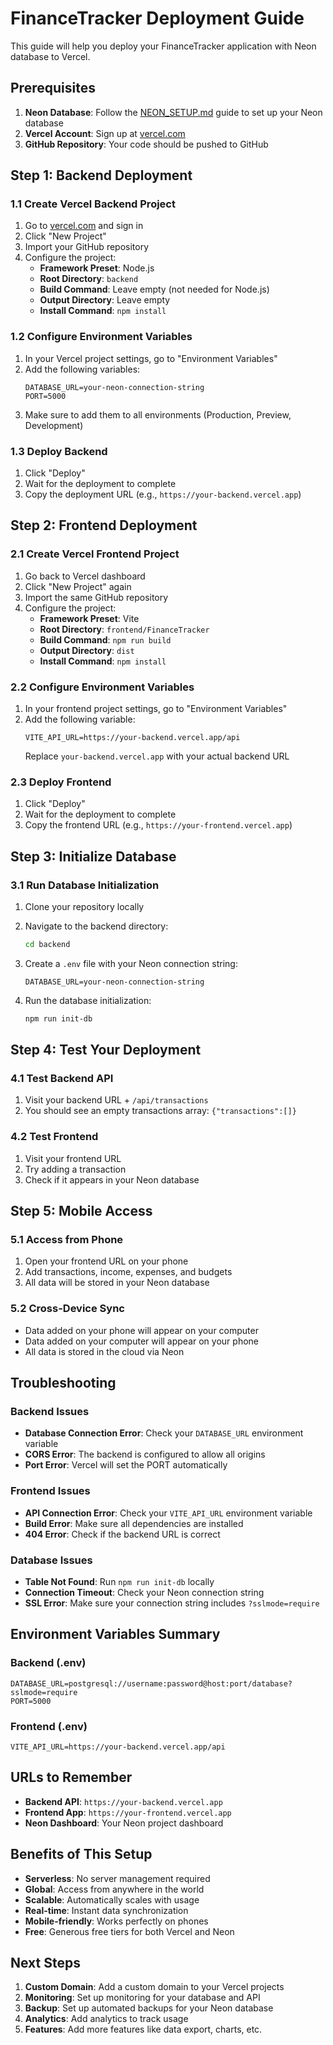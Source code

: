 # FinanceTracker Deployment Guide

This guide will help you deploy your FinanceTracker application with Neon database to Vercel.

## Prerequisites

1. **Neon Database**: Follow the [NEON_SETUP.md](./NEON_SETUP.md) guide to set up your Neon database
2. **Vercel Account**: Sign up at [vercel.com](https://vercel.com)
3. **GitHub Repository**: Your code should be pushed to GitHub

## Step 1: Backend Deployment

### 1.1 Create Vercel Backend Project

1. Go to [vercel.com](https://vercel.com) and sign in
2. Click "New Project"
3. Import your GitHub repository
4. Configure the project:
   - **Framework Preset**: Node.js
   - **Root Directory**: `backend`
   - **Build Command**: Leave empty (not needed for Node.js)
   - **Output Directory**: Leave empty
   - **Install Command**: `npm install`

### 1.2 Configure Environment Variables

1. In your Vercel project settings, go to "Environment Variables"
2. Add the following variables:
   ```
   DATABASE_URL=your-neon-connection-string
   PORT=5000
   ```
3. Make sure to add them to all environments (Production, Preview, Development)

### 1.3 Deploy Backend

1. Click "Deploy"
2. Wait for the deployment to complete
3. Copy the deployment URL (e.g., `https://your-backend.vercel.app`)

## Step 2: Frontend Deployment

### 2.1 Create Vercel Frontend Project

1. Go back to Vercel dashboard
2. Click "New Project" again
3. Import the same GitHub repository
4. Configure the project:
   - **Framework Preset**: Vite
   - **Root Directory**: `frontend/FinanceTracker`
   - **Build Command**: `npm run build`
   - **Output Directory**: `dist`
   - **Install Command**: `npm install`

### 2.2 Configure Environment Variables

1. In your frontend project settings, go to "Environment Variables"
2. Add the following variable:
   ```
   VITE_API_URL=https://your-backend.vercel.app/api
   ```
   Replace `your-backend.vercel.app` with your actual backend URL

### 2.3 Deploy Frontend

1. Click "Deploy"
2. Wait for the deployment to complete
3. Copy the frontend URL (e.g., `https://your-frontend.vercel.app`)

## Step 3: Initialize Database

### 3.1 Run Database Initialization

1. Clone your repository locally
2. Navigate to the backend directory:
   ```bash
   cd backend
   ```

3. Create a `.env` file with your Neon connection string:
   ```
   DATABASE_URL=your-neon-connection-string
   ```

4. Run the database initialization:
   ```bash
   npm run init-db
   ```

## Step 4: Test Your Deployment

### 4.1 Test Backend API

1. Visit your backend URL + `/api/transactions`
2. You should see an empty transactions array: `{"transactions":[]}`

### 4.2 Test Frontend

1. Visit your frontend URL
2. Try adding a transaction
3. Check if it appears in your Neon database

## Step 5: Mobile Access

### 5.1 Access from Phone

1. Open your frontend URL on your phone
2. Add transactions, income, expenses, and budgets
3. All data will be stored in your Neon database

### 5.2 Cross-Device Sync

- Data added on your phone will appear on your computer
- Data added on your computer will appear on your phone
- All data is stored in the cloud via Neon

## Troubleshooting

### Backend Issues

- **Database Connection Error**: Check your `DATABASE_URL` environment variable
- **CORS Error**: The backend is configured to allow all origins
- **Port Error**: Vercel will set the PORT automatically

### Frontend Issues

- **API Connection Error**: Check your `VITE_API_URL` environment variable
- **Build Error**: Make sure all dependencies are installed
- **404 Error**: Check if the backend URL is correct

### Database Issues

- **Table Not Found**: Run `npm run init-db` locally
- **Connection Timeout**: Check your Neon connection string
- **SSL Error**: Make sure your connection string includes `?sslmode=require`

## Environment Variables Summary

### Backend (.env)
```
DATABASE_URL=postgresql://username:password@host:port/database?sslmode=require
PORT=5000
```

### Frontend (.env)
```
VITE_API_URL=https://your-backend.vercel.app/api
```

## URLs to Remember

- **Backend API**: `https://your-backend.vercel.app`
- **Frontend App**: `https://your-frontend.vercel.app`
- **Neon Dashboard**: Your Neon project dashboard

## Benefits of This Setup

- **Serverless**: No server management required
- **Global**: Access from anywhere in the world
- **Scalable**: Automatically scales with usage
- **Real-time**: Instant data synchronization
- **Mobile-friendly**: Works perfectly on phones
- **Free**: Generous free tiers for both Vercel and Neon

## Next Steps

1. **Custom Domain**: Add a custom domain to your Vercel projects
2. **Monitoring**: Set up monitoring for your database and API
3. **Backup**: Set up automated backups for your Neon database
4. **Analytics**: Add analytics to track usage
5. **Features**: Add more features like data export, charts, etc. 